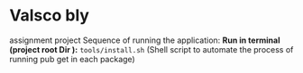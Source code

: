 # Valsco bly
assignment project
Sequence of running the application:
**Run in terminal (project root Dir ):** `tools/install.sh` (Shell script to automate the process of running pub get in each package)
